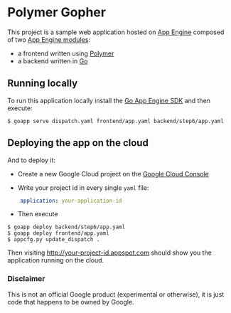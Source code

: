 Polymer Gopher
==============

This project is a sample web application hosted on [App Engine](1) composed of
two [App Engine modules](2):

- a frontend written using [Polymer](3)
- a backend written in [Go](4)

## Running locally

To run this application locally install the [Go App Engine SDK](7) and then execute:

```
$ goapp serve dispatch.yaml frontend/app.yaml backend/step6/app.yaml
```

## Deploying the app on the cloud

And to deploy it:

- Create a new Google Cloud project on the [Google Cloud Console](8)

- Write your project id in every single `yaml` file:

```yaml
	application: your-application-id
```

- Then execute

```
$ goapp deploy backend/step6/app.yaml
$ goapp deploy frontend/app.yaml
$ appcfg.py update_dispatch .
```

Then visiting http://your-project-id.appspot.com should show you the application
running on the cloud.

[1]: https://cloud.google.com/appengine/docs
[2]: https://cloud.google.com/appengine/docs/go/modules
[3]: https://www.polymer-project.org
[4]: https://golang.org
[7]: https://cloud.google.com/appengine/downloads
[9]: https://console.developers.google.com


### Disclaimer

This is not an official Google product (experimental or otherwise), it is just
code that happens to be owned by Google.

